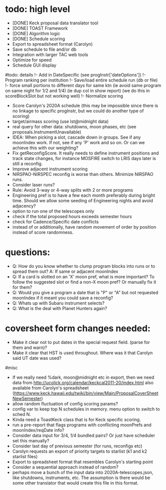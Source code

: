 # todo: high level
- [DONE] Keck proposal data translator tool
- [DONE] TOAST Framework
- [DONE] Algorithm logic
- [DONE] Schedule scoring
- Export to spreadsheet format (Carolyn)
- Save schedule to file and/or db
- Integration with larger TAC web tools
- Optimize for speed
- Schedule GUI display




#todo: details
!- Add in DateSpecific (see progInstr['dateOptions'])
!- Program ranking per institution
!- Save/load entire schedule run (db or file) 
!- force small portions to different days for same ktn (ie avoid same program on same night for 1/2 and 1/4) (ie dup col in show report) (we do this in scoreBlockSlot but not working well)
!- Normalize scoring
- Score Carolyn's 2020A schedule (this may be impossible since there is no linkage to specific progInstr, but we could do another type of scoring)
- target/airmass scoring (use lst@midnight data)
- real query for other data: shutdowns, moon phases, etc (see proposals.InstrumentUnavailable)
- IDEA: When picking a slot, cascade down in groups. See if any moonIndex work.  If not, see if any 'P' work and so on.  Or can we achieve this with our weighting?
- Fix getReconfigScore. It really needs to define instrument positions and track state changes, for instance MOSFIRE switch to LRIS days later is still a reconfig.
- Improve adjacent instrument scoring
- NIRSPAO-NIRSPEC reconfig is worse than others.  Minimize NIRSPAO runs.  
- Consider laser runs?
- Rule: Avoid 3-way or 4-way splits with 2 or more programs
- Engineering pref is to have a few each month preferably during bright time.  Should we allow some seeding of Engineering nights and avoid adjacency?
- option to run one of the telescopes only
- check if the total proposed hours exceeds semester hours
- check for Cadence/Specific date conflicts
- instead of or additionally, have random movement of order by position instead of score randomness.



# questions: 
- Q: How do you know whether to clump program blocks into runs or to spread them out?  A: If same or adjacent moonIndex
- Q: If a card is slotted on an 'X' moon pref, what is more important?  To follow the suggested slot or find a non-X moon pref?  Or manually fix it for them?
- Q: Would you give a program a date that is "P" or "A" but not requested moonIndex if it meant you could save a reconfig?
- Q: Whats up with Subaru instrument selects?
- Q: What is the deal with Planet Hunters again?





# coversheet form changes needed:
- Make it clear not to put dates in the special request field. (parse for them and warn)?
- Make it clear that HST is used throughout.  Where was it that Carolyn said UT date was used?




#misc
- If we really need %dark, moon@midnight etc in export, then we need data from http://ucolick.org/calendar/keckcal2011-20/index.html also available from Carolyn's spreadsheet (https://www.keck.hawaii.edu/twiki/bin/view/Main/ProposalCoverSheetNewSemester)
- allow random fluctuation of config scoring params?
- config var to keep top N schedules in memory.  menu option to switch to sched N.
- Kinda need a ToastKeck class that is for Keck specific scoring.
- run a pre-report that flags programs with conflicting moonPrefs and moonIndex/reqDate info?
- Consider data input for 3/4, 1/4 bundled pairs?  Or just have scheduler set this manually?
- Consider last day of previous semester (for runs, reconfigs etc)
- Carolyn requests an export of priority targets to starlist (k1 and k2 starlist files)
- Export to spreadsheet format that resembles Carolyn's starting point
- Consider a sequential approach instead of random?
- perhaps move a bunch of the input data into 2020A-telescopes.json, like shutdowns, instruments, etc.  The assumption is there would be some other translator that would create this file in this format.

